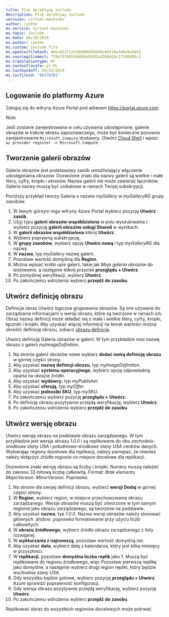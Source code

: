 ```yaml
---
title: Plik dyrektywy include
description: Plik dyrektywy include
services: virtual-machines
author: cynthn
ms.service: virtual-machines
ms.topic: include
ms.date: 04/29/2019
ms.author: cynthn
ms.custom: include file
ms.openlocfilehash: 66ec923f12c59d606056d48c09f1ba346e9a4d32
ms.sourcegitcommit: 778e7376853b69bbd5455ad260d2dc17109d05c1
ms.translationtype: HT
ms.contentlocale: pl-PL
ms.lasthandoff: 05/23/2019
ms.locfileid: "66170391"
---
```

## <a name="sign-in-to-azure"></a>Logowanie do platformy Azure 

Zaloguj się do witryny Azure Portal pod adresem https://portal.azure.com.

> [!NOTE]
> Jeśli zostanie zarejestrowana w celu używania udostępnione, galerie obrazów w trakcie okresu zapoznawczego, może być konieczne ponowne zarejestrowanie `Microsoft.Compute` dostawcy. Otwórz [Cloud Shell](https://shell.azure.com/bash) i wpisz: `az provider register -n Microsoft.Compute`

## <a name="create-an-image-gallery"></a>Tworzenie galerii obrazów

Galeria obrazów jest podstawowy zasób umożliwiający włączenie udostępniania obrazów. Dozwolone znaki dla nazwy galerii są wielkie i małe litery, cyfry, kropki i okresów. Nazwa galerii nie może zawierać łączników.  Galeria nazwy muszą być unikatowe w ramach Twojej subskrypcji. 

Poniższy przykład tworzy Galeria o nazwie *myGallery* w *myGalleryRG* grupy zasobów.

1. W lewym górnym rogu witryny Azure Portal wybierz pozycję **Utwórz zasób**.
1. Użyj typu **galerii obrazów współdzielona** w polu wyszukiwania i wybierz pozycję **galerii obrazów usługi Shared** w wynikach.
1. W **galerii obrazów współdzielona** kliknij **Utwórz**.
1. Wybierz poprawną subskrypcję.
1. W **grupy zasobów**, wybierz opcję **Utwórz nową** i typ *myGalleryRG* dla nazwy.
1. W **nazwa**, typ *myGallery* nazwę galerii.
1. Pozostaw wartość domyślną dla **Region**.
1. Można wpisać krótki opis galerii, takie jak *Moja galeria obrazów do testowania.* a następnie kliknij przycisk **przeglądu + Utwórz**.
1. Po pomyślnej weryfikacji, wybierz **Utwórz**.
1. Po zakończeniu wdrożenia wybierz **przejdź do zasobu**.
   
## <a name="create-an-image-definition"></a>Utwórz definicję obrazu 

Definicje obraz Utwórz logiczne grupowanie obrazów. Są one używane do zarządzania informacjami o wersji obrazu, które są tworzone w ramach ich. Obraz nazwy definicji może składać się z małe i wielkie litery, cyfry, kropki, łączniki i kropki. Aby uzyskać więcej informacji na temat wartości można określić definicję obrazu, zobacz [obrazu definicje](https://docs.microsoft.com/azure/virtual-machines/windows/shared-image-galleries#image-definitions).

Utwórz definicję Galeria obrazów w galerii. W tym przykładzie nosi nazwę obrazu z galerii *myImageDefinition*.

1. Na stronie galerii obrazów nowe wybierz **dodać nową definicję obrazu** w górnej części strony. 
1. Aby uzyskać **nazwę definicji obrazu**, typ *myImageDefinition*.
1. Aby uzyskać **systemu operacyjnego**, wybierz opcję odpowiednią oparta na obrazie źródło.
1. Aby uzyskać **wydawcy**, typ *myPublisher*. 
1. Aby uzyskać **oferują**, typ *myOffer*.
1. Aby uzyskać **jednostki SKU**, typ *mySKU*.
1. Po zakończeniu wybierz pozycję **przeglądu + Utwórz**.
1. Po definicję obrazu pozytywnie przejdą weryfikację, wybierz **Utwórz**.
1. Po zakończeniu wdrożenia wybierz **przejdź do zasobu**.



## <a name="create-an-image-version"></a>Utwórz wersję obrazu

Utwórz wersję obrazu na podstawie obrazu zarządzanego. W tym przykładzie jest wersja obrazu *1.0.0* i są replikowane do obu *zachodnio-środkowe stany USA* i *południowo-środkowe stany USA* centrów danych. Wybierając regiony docelowe dla replikacji, należy pamiętać, że również należy dołączyć *źródła* regionie co miejsce docelowe dla replikacji.

Dozwolone znaki wersję obrazu są liczby i kropki. Numery muszą należeć do zakresu 32-bitową liczbę całkowitą. Format: *Brak elementu MajorVersion*. *MinorVersion*. *Poprawka*.

1. Na stronie dla swojej definicji obrazu, wybierz **wersji Dodaj** w górnej części strony.
1. W **Region**, wybierz region, w miejsce przechowywania obrazu zarządzanego. Wersje obrazów muszą być utworzone w tym samym regionie jako obrazu zarządzanego, są tworzone na podstawie.
1. Aby uzyskać **nazwa**, typ *1.0.0*. Nazwa wersji obrazów należy stosować *głównych*. *drobne*. *poprawka* formatowanie przy użyciu liczb całkowitych. 
1. W **obrazu źródłowego**, wybierz źródło obrazu zarządzanego z listy rozwijanej.
1. W **wykluczania z najnowszą**, pozostaw wartość domyślną *nie*.
1. Aby uzyskać **data**, wybierz datę z kalendarza, który jest kilka miesięcy w przyszłości.
1. W **replikacji**, pozostaw **domyślna liczba replik** jako 1. Muszą być replikowane do regionu źródłowego, więc Pozostaw pierwszą replikę jako domyślne, a następnie wybierz drugi region repliki, który będzie *wschodnie stany USA*.
1. Gdy wszystko będzie gotowe, wybierz pozycję **przeglądu + Utwórz**. Azure sprawdzi poprawność konfiguracji.
1. Gdy wersja obrazu pozytywnie przejdą weryfikację, wybierz pozycję **Utwórz**.
1. Po zakończeniu wdrożenia wybierz **przejdź do zasobu**.

Replikować obraz do wszystkich regionów docelowych może potrwać.

